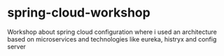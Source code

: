 # spring-cloud-workshop

Workshop about spring cloud configuration where i used an architecture based on microservices and technologies like eureka, histryx and config server
